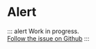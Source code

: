 # Alert

<p>

::: alert Work in progress.  
[Follow the issue on Github](https://github.com/vue-a11y/vue-a11y.com/issues/12)
:::

</p>
